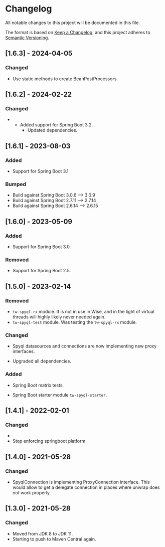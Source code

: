 # Changelog

All notable changes to this project will be documented in this file.

The format is based on [Keep a Changelog](https://keepachangelog.com/en/1.0.0/),
and this project adheres to [Semantic Versioning](https://semver.org/spec/v2.0.0.html).

## [1.6.3] - 2024-04-05

### Changed
* Use static methods to create BeanPostProcessors.

## [1.6.2] - 2024-02-22

### Changed
* - Added support for Spring Boot 3.2.
    - Updated dependencies.

## [1.6.1] - 2023-08-03

### Added

* Support for Spring Boot 3.1

### Bumped

* Build against Spring Boot 3.0.6 --> 3.0.9
* Build against Spring Boot 2.7.11 --> 2.7.14
* Build against Spring Boot 2.6.14 --> 2.6.15

## [1.6.0] - 2023-05-09

### Added

* Support for Spring Boot 3.0.

### Removed

* Support for Spring Boot 2.5.

## [1.5.0] - 2023-02-14

### Removed

* `tw-spyql-rx` module.
  It is not in use in Wise, and in the light of virtual threads will highly likely never needed again.
* `tw-spyql-test` module.
  Was testing the `tw-spyql-rx` module.

### Changed

* Spyql datasources and connections are now implementing new proxy interfaces.

* Upgraded all dependencies.

### Added

* Spring Boot matrix tests.

* Spring Boot starter module `tw-spyql-starter`.

## [1.4.1] - 2022-02-01

### Changed
*
* Stop enforcing springboot platform

## [1.4.0] - 2021-05-28
### Changed
* SpyqlConnection is implementing ProxyConnection interface. This would allow to get a delegate connection
in places where unwrap does not work properly.

## [1.3.0] - 2021-05-28
### Changed
* Moved from JDK 8 to JDK 11.
* Starting to push to Maven Central again.
